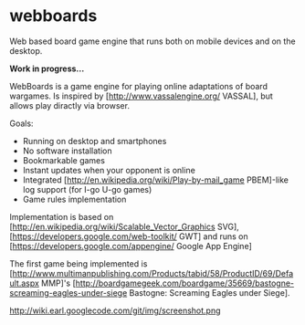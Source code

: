 webboards
=========

Web based board game engine that runs both on mobile devices and on the desktop.

<b>Work in progress...</b>

WebBoards is a game engine for playing online adaptations of board wargames. 
Is inspired by [http://www.vassalengine.org/ VASSAL], but allows play diractly via browser.

Goals:
  * Running on desktop and smartphones
  * No software installation 
  * Bookmarkable games
  * Instant updates when your opponent is online
  * Integrated [http://en.wikipedia.org/wiki/Play-by-mail_game PBEM]-like log support (for I-go U-go games)
  * Game rules implementation

Implementation is based on [http://en.wikipedia.org/wiki/Scalable_Vector_Graphics SVG], [https://developers.google.com/web-toolkit/ GWT] and runs on [https://developers.google.com/appengine/ Google App Engine]

The first game being implemented is [http://www.multimanpublishing.com/Products/tabid/58/ProductID/69/Default.aspx MMP]'s [http://boardgamegeek.com/boardgame/35669/bastogne-screaming-eagles-under-siege Bastogne: Screaming Eagles under Siege].

http://wiki.earl.googlecode.com/git/img/screenshot.png
